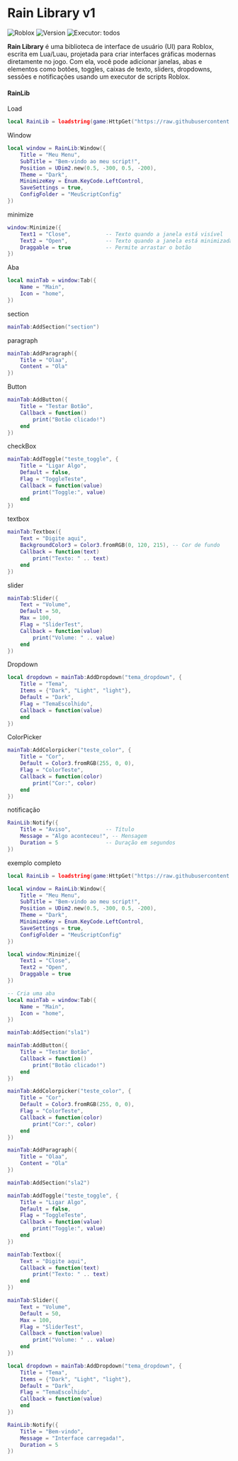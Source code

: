 # Rain Library v1

![Roblox](https://img.shields.io/badge/Roblox-Lua-blue?style=flat-square&logo=roblox) ![Version](https://img.shields.io/badge/version-1.0.0-green?style=flat-square) ![Executor](https://img.shields.io/badge/Executor-Supported-orange?style=flat-square): todos

**Rain Library** é uma biblioteca de interface de usuário (UI) para Roblox, escrita em Lua/Luau, projetada para criar interfaces gráficas modernas diretamente no jogo. Com ela, você pode adicionar janelas, abas e elementos como botões, toggles, caixas de texto, sliders, dropdowns, sessões e notificações usando um executor de scripts Roblox.

#### RainLib

 Load
```lua
local RainLib = loadstring(game:HttpGet("https://raw.githubusercontent.com/RainCreatorHub/RainLib/main/RainLib.lua"))()
```
 Window 
 
``` lua
local window = RainLib:Window({
    Title = "Meu Menu",
    SubTitle = "Bem-vindo ao meu script!",
    Position = UDim2.new(0.5, -300, 0.5, -200),
    Theme = "Dark",
    MinimizeKey = Enum.KeyCode.LeftControl,
    SaveSettings = true,
    ConfigFolder = "MeuScriptConfig"
})
```

 minimize

``` Lua
window:Minimize({
    Text1 = "Close",           -- Texto quando a janela está visível
    Text2 = "Open",            -- Texto quando a janela está minimizada
    Draggable = true           -- Permite arrastar o botão
})
```

 Aba

``` Lua
local mainTab = window:Tab({
    Name = "Main",
    Icon = "home",
})
```

 section

``` Lua
mainTab:AddSection("section")
```

 paragraph

``` lua
mainTab:AddParagraph({
    Title = "Olaa",
    Content = "Ola"
})
```

 Button

``` Lua
mainTab:AddButton({
    Title = "Testar Botão",
    Callback = function()
        print("Botão clicado!")
    end
})
```

 checkBox

``` Lua
mainTab:AddToggle("teste_toggle", {
    Title = "Ligar Algo",
    Default = false,
    Flag = "ToggleTeste",
    Callback = function(value)
        print("Toggle:", value)
    end
})
```

 textbox

``` Lua
mainTab:Textbox({
    Text = "Digite aqui",
    BackgroundColor3 = Color3.fromRGB(0, 120, 215), -- Cor de fundo
    Callback = function(text)
        print("Texto: " .. text)
    end
})
```

 slider

``` Lua
mainTab:Slider({
    Text = "Volume",
    Default = 50,
    Max = 100,
    Flag = "SliderTest",
    Callback = function(value)
        print("Volume: " .. value)
    end
})
```

 Dropdown

``` Lua
local dropdown = mainTab:AddDropdown("tema_dropdown", {
    Title = "Tema",
    Items = {"Dark", "Light", "light"},
    Default = "Dark",
    Flag = "TemaEscolhido",
    Callback = function(value) 
    end
})
```

 ColorPicker

``` lua
mainTab:AddColorpicker("teste_color", {
    Title = "Cor",
    Default = Color3.fromRGB(255, 0, 0),
    Flag = "ColorTeste",
    Callback = function(color)
        print("Cor:", color)
    end
})
```

 notificação 

``` Lua
RainLib:Notify({
    Title = "Aviso",           -- Título
    Message = "Algo aconteceu!", -- Mensagem
    Duration = 5               -- Duração em segundos
})
```

 exemplo completo

``` Lua
local RainLib = loadstring(game:HttpGet("https://raw.githubusercontent.com/RainCreatorHub/RainLib/main/RainLib.lua"))()

local window = RainLib:Window({
    Title = "Meu Menu",
    SubTitle = "Bem-vindo ao meu script!",
    Position = UDim2.new(0.5, -300, 0.5, -200),
    Theme = "Dark",
    MinimizeKey = Enum.KeyCode.LeftControl,
    SaveSettings = true,
    ConfigFolder = "MeuScriptConfig"
})

local window:Minimize({
    Text1 = "Close",
    Text2 = "Open",
    Draggable = true
})

-- Cria uma aba
local mainTab = window:Tab({
    Name = "Main",
    Icon = "home",
})

mainTab:AddSection("sla1")

mainTab:AddButton({
    Title = "Testar Botão",
    Callback = function()
        print("Botão clicado!")
    end
})

mainTab:AddColorpicker("teste_color", {
    Title = "Cor",
    Default = Color3.fromRGB(255, 0, 0),
    Flag = "ColorTeste",
    Callback = function(color)
        print("Cor:", color)
    end
})

mainTab:AddParagraph({
    Title = "Olaa",
    Content = "Ola"
})

mainTab:AddSection("sla2")

mainTab:AddToggle("teste_toggle", {
    Title = "Ligar Algo",
    Default = false,
    Flag = "ToggleTeste",
    Callback = function(value)
        print("Toggle:", value)
    end
})

mainTab:Textbox({
    Text = "Digite aqui",
    Callback = function(text)
        print("Texto: " .. text)
    end
})

mainTab:Slider({
    Text = "Volume",
    Default = 50,
    Max = 100,
    Flag = "SliderTest",
    Callback = function(value)
        print("Volume: " .. value)
    end
})

local dropdown = mainTab:AddDropdown("tema_dropdown", {
    Title = "Tema",
    Items = {"Dark", "Light", "light"},
    Default = "Dark",
    Flag = "TemaEscolhido",
    Callback = function(value) 
    end
})

RainLib:Notify({
    Title = "Bem-vindo",
    Message = "Interface carregada!",
    Duration = 5
})
```
